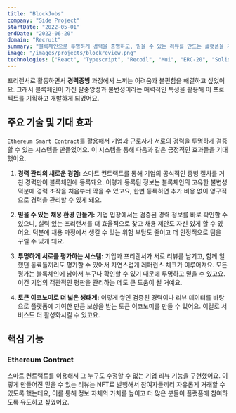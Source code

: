 ```yaml
---
title: "BlockJobs"
company: "Side Project"
startDate: "2022-05-01"
endDate: "2022-06-20"
domain: "Recruit"
summary: "블록체인으로 투명하게 경력을 증명하고, 믿을 수 있는 리뷰를 만드는 플랫폼을 개발했어요."
image: "/images/projects/blockreview.png"
technologies: ["React", "Typescript", "Recoil", "Mui", "ERC-20", "Solidty"]
---
```


프리랜서로 활동하면서 **경력증빙** 과정에서 느끼는 어려움과 불편함을 해결하고 싶었어요. 그래서 블록체인이 가진 탈중앙성과 불변성이라는 매력적인 특성을 활용해 이 프로젝트를 기획하고 개발하게 되었어요.

## 주요 기술 및 기대 효과

`Ethereum Smart Contract`를 활용해서 기업과 근로자가 서로의 경력을 투명하게 검증할 수 있는 시스템을 만들었어요. 이 시스템을 통해 다음과 같은 긍정적인 효과들을 기대했어요.

1.  **경력 관리의 새로운 경험:** 스마트 컨트랙트를 통해 기업의 공식적인 증빙 절차를 거친 경력만이 블록체인에 등록돼요. 이렇게 등록된 정보는 블록체인의 고유한 불변성 덕분에 경력 조작을 처음부터 막을 수 있고요, 한번 등록하면 추가 비용 없이 영구적으로 경력을 관리할 수 있게 돼요.

2.  **믿을 수 있는 채용 환경 만들기:** 기업 입장에서는 검증된 경력 정보를 바로 확인할 수 있으니, 실력 있는 프리랜서를 더 효율적으로 찾고 채용 제안도 자신 있게 할 수 있어요. 덕분에 채용 과정에서 생길 수 있는 위험 부담도 줄이고 더 안정적으로 팀을 꾸릴 수 있게 돼요.

3.  **투명하게 서로를 평가하는 시스템:** 기업과 프리랜서가 서로 리뷰를 남기고, 함께 일했던 동료들끼리도 평가할 수 있어서 자연스럽게 레퍼런스 체크가 이루어져요. 모든 평가는 블록체인에 남아서 누구나 확인할 수 있기 때문에 투명하고 믿을 수 있고요.
    이건 기업의 객관적인 평판을 관리하는 데도 큰 도움이 될 거예요.

4.  **토큰 이코노미로 더 넓은 생태계:** 이렇게 쌓인 검증된 경력이나 리뷰 데이터를 바탕으로 플랫폼에 기여한 만큼 보상을 받는 토큰 이코노미를 만들 수 있어요. 이걸로 서비스도 더 활성화시킬 수 있고요.

## 핵심 기능

### Ethereum Contract

스마트 컨트랙트를 이용해서 그 누구도 수정할 수 없는 기업 리뷰 기능을 구현했어요.
이렇게 만들어진 믿을 수 있는 리뷰는 NFT로 발행해서 참여자들끼리 자유롭게 거래할 수 있도록 했는데요, 이를 통해 정보 자체의 가치를 높이고 더 많은 분들이 플랫폼에 참여하도록 유도하고 싶었어요.
